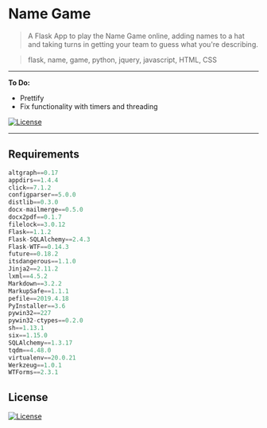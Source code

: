 # Name Game

> A Flask App to play the Name Game online, adding names to a hat and taking turns in getting your team to guess what you're describing.

> flask, name, game, python, jquery, javascript, HTML, CSS

---

**To Do:**

- Prettify
- Fix functionality with timers and threading

[![License](https://img.shields.io/badge/License-Apache%202.0-blue.svg)](https://opensource.org/licenses/Apache-2.0)

---

## Requirements

```python
altgraph==0.17
appdirs==1.4.4
click==7.1.2
configparser==5.0.0
distlib==0.3.0
docx-mailmerge==0.5.0
docx2pdf==0.1.7
filelock==3.0.12
Flask==1.1.2
Flask-SQLAlchemy==2.4.3
Flask-WTF==0.14.3
future==0.18.2
itsdangerous==1.1.0
Jinja2==2.11.2
lxml==4.5.2
Markdown==3.2.2
MarkupSafe==1.1.1
pefile==2019.4.18
PyInstaller==3.6
pywin32==227
pywin32-ctypes==0.2.0
sh==1.13.1
six==1.15.0
SQLAlchemy==1.3.17
tqdm==4.48.0
virtualenv==20.0.21
Werkzeug==1.0.1
WTForms==2.3.1
```

## License

[![License](https://img.shields.io/badge/License-Apache%202.0-blue.svg)](https://opensource.org/licenses/Apache-2.0)